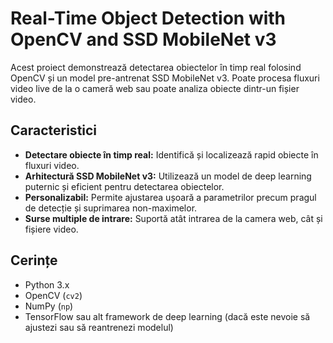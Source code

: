 # Real-Time Object Detection with OpenCV and SSD MobileNet v3

Acest proiect demonstrează detectarea obiectelor în timp real folosind OpenCV și un model pre-antrenat SSD MobileNet v3. Poate procesa fluxuri video live de la o cameră web sau poate analiza obiecte dintr-un fișier video.

## Caracteristici

* **Detectare obiecte în timp real:** Identifică și localizează rapid obiecte în fluxuri video.
* **Arhitectură SSD MobileNet v3:** Utilizează un model de deep learning puternic și eficient pentru detectarea obiectelor.
* **Personalizabil:** Permite ajustarea ușoară a parametrilor precum pragul de detecție și suprimarea non-maximelor.
* **Surse multiple de intrare:** Suportă atât intrarea de la camera web, cât și fișiere video.

## Cerințe

* Python 3.x
* OpenCV (`cv2`)
* NumPy (`np`)
* TensorFlow sau alt framework de deep learning (dacă este nevoie să ajustezi sau să reantrenezi modelul)
